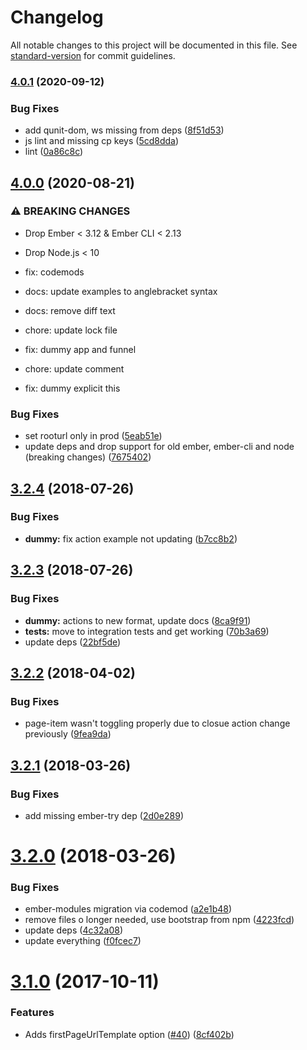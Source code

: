 # Changelog

All notable changes to this project will be documented in this file. See [standard-version](https://github.com/conventional-changelog/standard-version) for commit guidelines.

### [4.0.1](https://github.com/knownasilya/pagination-pager/compare/v4.0.0...v4.0.1) (2020-09-12)


### Bug Fixes

* add qunit-dom, ws missing from deps ([8f51d53](https://github.com/knownasilya/pagination-pager/commit/8f51d5340478d98d8035a4db8e01a176d91e92b6))
* js lint and missing cp keys ([5cd8dda](https://github.com/knownasilya/pagination-pager/commit/5cd8dda6e6be9aa50b9ce171b9e39f969b014d43))
* lint ([0a86c8c](https://github.com/knownasilya/pagination-pager/commit/0a86c8c6cfa0a1bd4daa6db48e954e474d3194f9))

## [4.0.0](https://github.com/knownasilya/pagination-pager/compare/v3.2.4...v4.0.0) (2020-08-21)


### ⚠ BREAKING CHANGES

* Drop Ember < 3.12 & Ember CLI < 2.13
* Drop Node.js < 10

* fix: codemods

* docs: update examples to anglebracket syntax

* docs: remove diff text

* chore: update lock file

* fix: dummy app and funnel

* chore: update comment

* fix: dummy explicit this

### Bug Fixes

* set rooturl only in prod ([5eab51e](https://github.com/knownasilya/pagination-pager/commit/5eab51e2df14dba61d8f447d6b7564a97caf41a4))
* update deps and drop support for old ember, ember-cli and node (breaking changes) ([7675402](https://github.com/knownasilya/pagination-pager/commit/7675402dd7d3f2de105bb6d74948c66f2a1963f3))

<a name="3.2.4"></a>
## [3.2.4](https://github.com/knownasilya/pagination-pager/compare/v3.2.3...v3.2.4) (2018-07-26)


### Bug Fixes

* **dummy:** fix action example not updating ([b7cc8b2](https://github.com/knownasilya/pagination-pager/commit/b7cc8b2))



<a name="3.2.3"></a>
## [3.2.3](https://github.com/knownasilya/pagination-pager/compare/v3.2.2...v3.2.3) (2018-07-26)


### Bug Fixes

* **dummy:** actions to new format, update docs ([8ca9f91](https://github.com/knownasilya/pagination-pager/commit/8ca9f91))
* **tests:** move to integration tests and get working ([70b3a69](https://github.com/knownasilya/pagination-pager/commit/70b3a69))
* update deps ([22bf5de](https://github.com/knownasilya/pagination-pager/commit/22bf5de))



<a name="3.2.2"></a>
## [3.2.2](https://github.com/knownasilya/pagination-pager/compare/v3.2.1...v3.2.2) (2018-04-02)


### Bug Fixes

* page-item wasn't toggling properly due to closue action change previously ([9fea9da](https://github.com/knownasilya/pagination-pager/commit/9fea9da))



<a name="3.2.1"></a>
## [3.2.1](https://github.com/knownasilya/pagination-pager/compare/v3.2.0...v3.2.1) (2018-03-26)


### Bug Fixes

* add missing ember-try dep ([2d0e289](https://github.com/knownasilya/pagination-pager/commit/2d0e289))



<a name="3.2.0"></a>
# [3.2.0](https://github.com/knownasilya/pagination-pager/compare/v3.1.0...v3.2.0) (2018-03-26)


### Bug Fixes

* ember-modules migration via codemod ([a2e1b48](https://github.com/knownasilya/pagination-pager/commit/a2e1b48))
* remove files o longer needed, use bootstrap from npm ([4223fcd](https://github.com/knownasilya/pagination-pager/commit/4223fcd))
* update deps ([4c32a08](https://github.com/knownasilya/pagination-pager/commit/4c32a08))
* update everything ([f0fcec7](https://github.com/knownasilya/pagination-pager/commit/f0fcec7))



<a name="3.1.0"></a>
# [3.1.0](https://github.com/knownasilya/pagination-pager/compare/v3.0.0...v3.1.0) (2017-10-11)


### Features

* Adds firstPageUrlTemplate option ([#40](https://github.com/knownasilya/pagination-pager/issues/40)) ([8cf402b](https://github.com/knownasilya/pagination-pager/commit/8cf402b))
